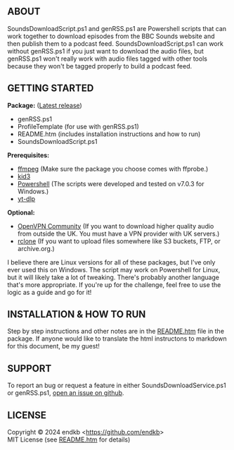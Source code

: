 ## ABOUT
SoundsDownloadScript.ps1 and genRSS.ps1 are Powershell scripts that can work together to download episodes from the BBC Sounds website and then publish them to a podcast feed. SoundsDownloadScript.ps1 can work without genRSS.ps1 if you just want to download the audio files, but genRSS.ps1 won't really work with audio files tagged with other tools because they won't be tagged properly to build a podcast feed.

## GETTING STARTED
__Package:__ ([Latest release](https://github.com/endkb/SoundsDownloadScript/releases/latest))
* genRSS.ps1
* ProfileTemplate (for use with genRSS.ps1)
* README.htm (includes installation instructions and how to run)
* SoundsDownloadScript.ps1
  
__Prerequisites:__
* [ffmpeg](https://www.gyan.dev/ffmpeg/builds/) (Make sure the package you choose comes with ffprobe.)
* [kid3](https://kid3.kde.org/#download)
* [Powershell](https://github.com/PowerShell/PowerShell) (The scripts were developed and tested on v7.0.3 for Windows.)
* [yt-dlp](https://github.com/yt-dlp/yt-dlp/releases)
  
__Optional:__
* [OpenVPN Community](https://community.openvpn.net/openvpn/wiki/Downloads) (If you want to download higher quality audio from outside the UK. You must have a VPN provider with UK servers.)
* [rclone](https://rclone.org/downloads/) (If you want to upload files somewhere like S3 buckets, FTP, or archive.org.)

I believe there are Linux versions for all of these packages, but I've only ever used this on Windows. The script may work on Powershell for Linux, but it will likely take a lot of tweaking. There's probably another language that's more appropriate. If you're up for the challenge, feel free to use the logic as a guide and go for it!

## INSTALLATION & HOW TO RUN
Step by step instructions and other notes are in the [README.htm](https://html-preview.github.io/?url=https://github.com/endkb/SoundsDownloadScript/blob/main/README.htm) file in the package. If anyone would like to translate the html instructons to markdown for this document, be my guest!

## SUPPORT
To report an bug or request a feature in either SoundsDownloadService.ps1 or genRSS.ps1, [open an issue on github](https://github.com/endkb/SoundsDownloadScript/issues).

## LICENSE
Copyright &copy; 2024 endkb &lt;https://github.com/endkb&gt;  
MIT License (see [README.htm](https://html-preview.github.io/?url=https://github.com/endkb/SoundsDownloadScript/blob/main/README.htm#MITLicense) for details)
